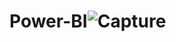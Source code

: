 # Power-BI![Capture](https://user-images.githubusercontent.com/113699712/190835264-9d63a6c7-7ee7-47fc-9782-c162cab83c37.JPG)
